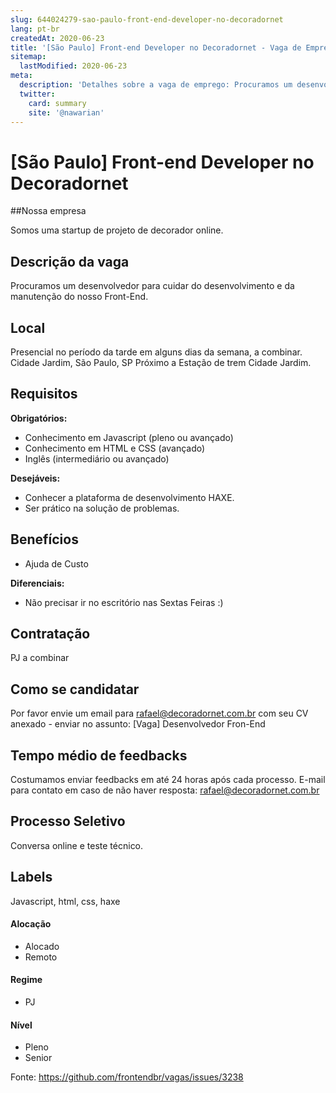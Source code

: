 ```yaml
---
slug: 644024279-sao-paulo-front-end-developer-no-decoradornet
lang: pt-br
createdAt: 2020-06-23
title: '[São Paulo] Front-end Developer no Decoradornet - Vaga de Emprego'
sitemap:
  lastModified: 2020-06-23
meta:
  description: 'Detalhes sobre a vaga de emprego: Procuramos um desenvolvedor para cuidar do desenvolvimento e da manutenção do nosso Front-End.'
  twitter:
    card: summary
    site: '@nawarian'
---
```


# [São Paulo] Front-end Developer no Decoradornet

<!-- 
==================================================
POR FAVOR, SÓ POSTE SE A VAGA FOR PARA FRONT-END!

Não faça distinção de gênero no título da vaga.

Use: "Front-End Developer" ao invés de 
"Desenvolvedor Front-End" \o/

Exemplo: `[São Paulo] Front-End Developer na NOME DA EMPRESA`
==================================================
-->

##Nossa empresa

Somos uma startup de projeto de decorador online.

## Descrição da vaga

Procuramos um desenvolvedor para cuidar do desenvolvimento e da manutenção do nosso Front-End.

## Local

Presencial no período da tarde em alguns dias da semana, a combinar.
Cidade Jardim, São Paulo, SP
Próximo a Estação de trem Cidade Jardim.

## Requisitos

**Obrigatórios:**

- Conhecimento em Javascript (pleno ou avançado)
- Conhecimento em HTML e CSS (avançado)
- Inglês (intermediário ou avançado)

**Desejáveis:**

- Conhecer a plataforma de desenvolvimento HAXE.
- Ser prático na solução de problemas.

## Benefícios

- Ajuda de Custo

**Diferenciais:**

- Não precisar ir no escritório nas Sextas Feiras :)

## Contratação

PJ a combinar

## Como se candidatar

Por favor envie um email para rafael@decoradornet.com.br com seu CV anexado - enviar no assunto: [Vaga] Desenvolvedor Fron-End

## Tempo médio de feedbacks

Costumamos enviar feedbacks em até 24 horas após cada processo.
E-mail para contato em caso de não haver resposta: rafael@decoradornet.com.br

## Processo Seletivo

Conversa online e teste técnico.


## Labels
Javascript, html, css, haxe

#### Alocação
 - Alocado
 - Remoto

#### Regime
- PJ

#### Nível
- Pleno
- Senior




Fonte: https://github.com/frontendbr/vagas/issues/3238